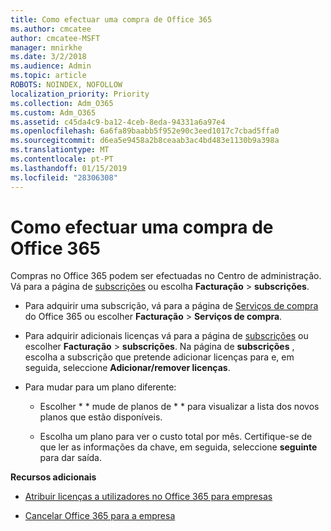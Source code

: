 ```yaml
---
title: Como efectuar uma compra de Office 365
ms.author: cmcatee
author: cmcatee-MSFT
manager: mnirkhe
ms.date: 3/2/2018
ms.audience: Admin
ms.topic: article
ROBOTS: NOINDEX, NOFOLLOW
localization_priority: Priority
ms.collection: Adm_O365
ms.custom: Adm_O365
ms.assetid: c45da4c9-ba12-4ceb-8eda-94331a6a97e4
ms.openlocfilehash: 6a6fa89baabb5f952e90c3eed1017c7cbad5ffa0
ms.sourcegitcommit: d6ea5e9458a2b8ceaab3ac4bd483e1130b9a398a
ms.translationtype: MT
ms.contentlocale: pt-PT
ms.lasthandoff: 01/15/2019
ms.locfileid: "28306308"
---
```

# <a name="how-to-make-an-office-365-purchase"></a>Como efectuar uma compra de Office 365

Compras no Office 365 podem ser efectuadas no Centro de administração. Vá para a página de [subscrições](https://go.microsoft.com/fwlink/p/?linkid=842054) ou escolha **Facturação** \> **subscrições**.
  
- Para adquirir uma subscrição, vá para a página de [Serviços de compra](https://go.microsoft.com/fwlink/p/?linkid=868433) do Office 365 ou escolher **Facturação** \> **Serviços de compra**.
    
- Para adquirir adicionais licenças vá para a página de [subscrições](https://go.microsoft.com/fwlink/p/?linkid=842054) ou escolher **Facturação** \> **subscrições**. Na página de **subscrições** , escolha a subscrição que pretende adicionar licenças para e, em seguida, seleccione **Adicionar/remover licenças**.
    
- Para mudar para um plano diferente:
    
  - Escolher * * mude de planos de * * para visualizar a lista dos novos planos que estão disponíveis. 
    
  - Escolha um plano para ver o custo total por mês. Certifique-se de que ler as informações da chave, em seguida, seleccione **seguinte** para dar saída. 
    
 **Recursos adicionais**
  
- [Atribuir licenças a utilizadores no Office 365 para empresas](https://support.office.com/article/997596b5-4173-4627-b915-36abac6786dc)
    
- [Cancelar Office 365 para a empresa](https://support.office.com/article/b1bc0bef-4608-4601-813a-cdd9f746709a)
    

